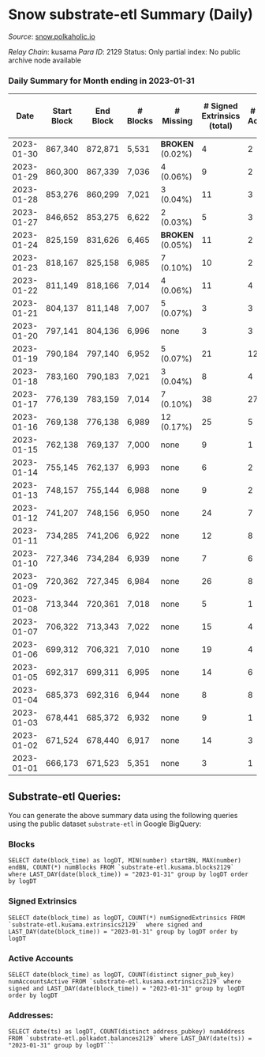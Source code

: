 # Snow substrate-etl Summary (Daily)

_Source_: [snow.polkaholic.io](https://snow.polkaholic.io)

*Relay Chain*: kusama
*Para ID*: 2129
Status: Only partial index: No public archive node available


### Daily Summary for Month ending in 2023-01-31


| Date | Start Block | End Block | # Blocks | # Missing | # Signed Extrinsics (total) | # Active Accounts | # Addresses with Balances | # Events | # Transfers | # XCM Transfers In | # XCM Transfers Out |
| ---- | ----------- | --------- | -------- | --------- | --------------------------- | ----------------- | ------------------------- | -------- | ----------- | ------------------ | ------------------- |
| 2023-01-30 | 867,340 | 872,871 | 5,531 |  **BROKEN** (0.02%) | 4 | 2 |  | 16,674 | 4  |   |   |
| 2023-01-29 | 860,300 | 867,339 | 7,036 | 4 (0.06%) | 9 | 2 |  | 22,849 | 15  |   |   |
| 2023-01-28 | 853,276 | 860,299 | 7,021 | 3 (0.04%) | 11 | 3 |  | 21,254 | 11  |   |   |
| 2023-01-27 | 846,652 | 853,275 | 6,622 | 2 (0.03%) | 5 | 3 |  | 20,473 | 17  |   |   |
| 2023-01-24 | 825,159 | 831,626 | 6,465 |  **BROKEN** (0.05%) | 11 | 2 |  | 20,348 | 25  |   |   |
| 2023-01-23 | 818,167 | 825,158 | 6,985 | 7 (0.10%) | 10 | 2 |  | 21,470 | 16  |   |   |
| 2023-01-22 | 811,149 | 818,166 | 7,014 | 4 (0.06%) | 11 | 4 | 5,580 | 21,236 | 17  |   |   |
| 2023-01-21 | 804,137 | 811,148 | 7,007 | 5 (0.07%) | 3 | 3 |  | 22,922 | 15  |   |   |
| 2023-01-20 | 797,141 | 804,136 | 6,996 | none  | 3 | 3 |  | 21,165 | 10  |   |   |
| 2023-01-19 | 790,184 | 797,140 | 6,952 | 5 (0.07%) | 21 | 12 |  | 21,587 | 38  |   |   |
| 2023-01-18 | 783,160 | 790,183 | 7,021 | 3 (0.04%) | 8 | 4 |  | 21,349 | 16  |   |   |
| 2023-01-17 | 776,139 | 783,159 | 7,014 | 7 (0.10%) | 38 | 27 |  | 21,915 | 54  |   |   |
| 2023-01-16 | 769,138 | 776,138 | 6,989 | 12 (0.17%) | 25 | 5 |  | 21,174 | 19  |   |   |
| 2023-01-15 | 762,138 | 769,137 | 7,000 | none  | 9 | 1 |  | 21,484 | 20  |   |   |
| 2023-01-14 | 755,145 | 762,137 | 6,993 | none  | 6 | 2 |  | 21,199 | 10  |   |   |
| 2023-01-13 | 748,157 | 755,144 | 6,988 | none  | 9 | 2 |  | 21,596 | 24  |   |   |
| 2023-01-12 | 741,207 | 748,156 | 6,950 | none  | 24 | 7 |  | 21,539 | 43  |   |   |
| 2023-01-11 | 734,285 | 741,206 | 6,922 | none  | 12 | 8 |  | 21,541 | 47  |   |   |
| 2023-01-10 | 727,346 | 734,284 | 6,939 | none  | 7 | 6 |  | 21,065 | 19  |   |   |
| 2023-01-09 | 720,362 | 727,345 | 6,984 | none  | 26 | 8 |  | 21,215 | 18  |   |   |
| 2023-01-08 | 713,344 | 720,361 | 7,018 | none  | 5 | 1 |  | 21,119 | 5  |   |   |
| 2023-01-07 | 706,322 | 713,343 | 7,022 | none  | 15 | 4 | 5,485 | 21,216 | 13  |   |   |
| 2023-01-06 | 699,312 | 706,321 | 7,010 | none  | 19 | 4 |  | 21,276 | 25  |   |   |
| 2023-01-05 | 692,317 | 699,311 | 6,995 | none  | 14 | 6 |  | 21,133 | 15  |   |   |
| 2023-01-04 | 685,373 | 692,316 | 6,944 | none  | 8 | 8 |  | 20,980 | 8  |   |   |
| 2023-01-03 | 678,441 | 685,372 | 6,932 | none  | 9 | 1 |  | 20,928 | 10  |   |   |
| 2023-01-02 | 671,524 | 678,440 | 6,917 | none  | 14 | 3 |  | 21,301 | 24  |   |   |
| 2023-01-01 | 666,173 | 671,523 | 5,351 | none  | 3 | 1 | 5,432 | 16,104 | 3  |   |   |

## Substrate-etl Queries:
You can generate the above summary data using the following queries using the public dataset `substrate-etl` in Google BigQuery:


### Blocks
```
SELECT date(block_time) as logDT, MIN(number) startBN, MAX(number) endBN, COUNT(*) numBlocks FROM `substrate-etl.kusama.blocks2129`  where LAST_DAY(date(block_time)) = "2023-01-31" group by logDT order by logDT
```


### Signed Extrinsics
```
SELECT date(block_time) as logDT, COUNT(*) numSignedExtrinsics FROM `substrate-etl.kusama.extrinsics2129`  where signed and LAST_DAY(date(block_time)) = "2023-01-31" group by logDT order by logDT
```


### Active Accounts
```
SELECT date(block_time) as logDT, COUNT(distinct signer_pub_key) numAccountsActive FROM `substrate-etl.kusama.extrinsics2129` where signed and LAST_DAY(date(block_time)) = "2023-01-31" group by logDT order by logDT
```


### Addresses:
```
SELECT date(ts) as logDT, COUNT(distinct address_pubkey) numAddress FROM `substrate-etl.polkadot.balances2129` where LAST_DAY(date(ts)) = "2023-01-31" group by logDT```

